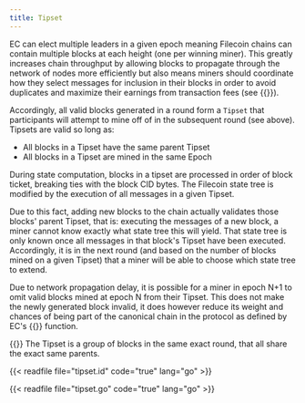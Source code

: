```yaml
---
title: Tipset
---
```


EC can elect multiple leaders in a given epoch meaning Filecoin chains can contain multiple blocks at each height (one per winning miner). This greatly increases chain throughput by allowing blocks to propagate through the network of nodes more efficiently but also means miners should coordinate how they select messages for inclusion in their blocks in order to avoid duplicates and maximize their earnings from transaction fees (see {{<sref message_pool>}}).

Accordingly, all valid blocks generated in a round form a `Tipset` that participants will attempt to mine off of in the subsequent round (see above). Tipsets are valid so long as:
- All blocks in a Tipset have the same parent Tipset
- All blocks in a Tipset are mined in the same Epoch

During state computation, blocks in a tipset are processed in order of block ticket, breaking ties with the block CID bytes. The Filecoin state tree is modified by the execution of all messages in a given Tipset.

Due to this fact, adding new blocks to the chain actually validates those blocks' parent Tipset, that is: executing the messages of a new block, a miner cannot know exactly what state tree this will yield. That state tree is only known once all messages in that block's Tipset have been executed. Accordingly, it is in the next round (and based on the number of blocks mined on a given Tipset) that a miner will be able to choose which state tree to extend.

Due to network propagation delay, it is possible for a miner in epoch N+1 to omit valid blocks mined at epoch N from their Tipset. This does not make the newly generated block invalid, it does however reduce its weight and chances of being part of the canonical chain in the protocol as defined by EC's {{<sref chain_selection>}} function.

{{<label tipset>}}
The Tipset is a group of blocks in the same exact round, that all share the exact same parents.

{{< readfile file="tipset.id" code="true" lang="go" >}}

{{< readfile file="tipset.go" code="true" lang="go" >}}
